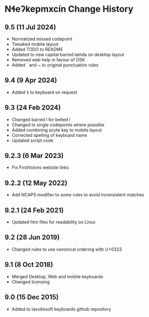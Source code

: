 Nɬeʔkepmxcín Change History
============================
9.5 (11 Jul 2024)
-------------------
* Normalized missed codepoint
* Tweaked mobile layout
* Added TODO to README
* Updated to new capital barred lamda on desktop layout
* Removed web help in favour of OSK
* Added ` and ~ to original punctuation rules

9.4 (9 Apr 2024)
-------------------
* Added x̌ to keyboard on request

9.3 (24 Feb 2024)
-------------------
* Changed barred l for belted l
* Changed to single codepoints where possible
* Added combining acute key to mobile layout
* Corrected spelling of keyboard name
* Updated script code

9.2.3 (6 Mar 2023)
-------------------
* Fix FirstVoices website links

9.2.2 (12 May 2022)
-------------------
* Add NCAPS modifier to some rules to avoid inconsistent matches

9.2.1 (24 Feb 2021)
-------------------
* Updated htm files for readability on Linux

9.2 (28 Jun 2019)
-----------------
* Changed rules to use canonical ordering with U+0323

9.1 (8 Oct 2018)
-----------------
* Merged Desktop, Web and mobile keyboards
* Changed licensing

9.0 (15 Dec 2015)
-----------------

* Added to tavultesoft keyboards github repository
